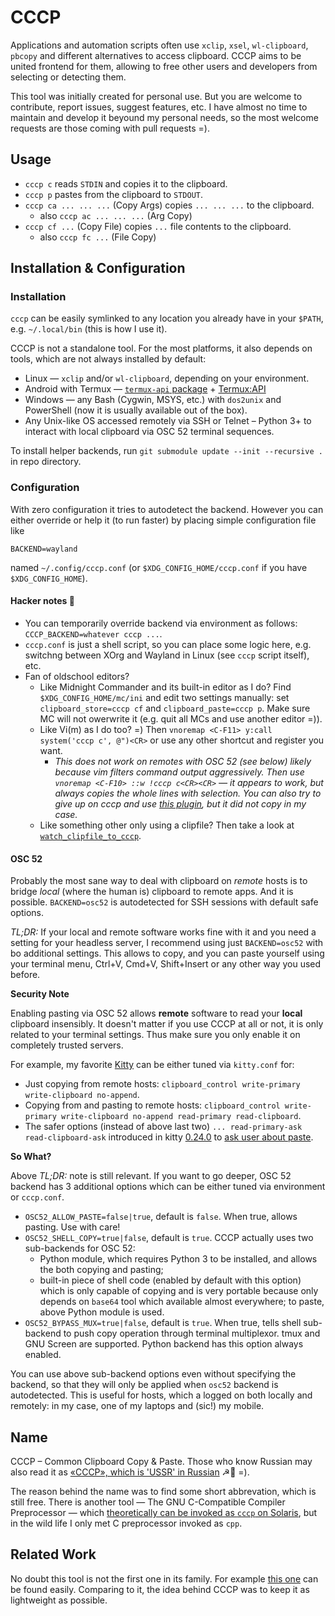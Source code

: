 # CCCP

Applications and automation scripts often use `xclip`, `xsel`, `wl-clipboard`, `pbcopy` and different alternatives to access clipboard.
CCCP aims to be united frontend for them, allowing to free other users and developers from selecting or detecting them.

This tool was initially created for personal use. But you are welcome to contribute, report issues, suggest features, etc.
I have almost no time to maintain and develop it beyound my personal needs, so the most welcome requests are those coming with pull requests =).

## Usage

* `cccp c` reads `STDIN` and copies it to the clipboard.
* `cccp p` pastes from the clipboard to `STDOUT`.
* `cccp ca ... ... ...` (Copy Args) copies `... ... ...` to the clipboard.
  * also `cccp ac ... ... ...` (Arg Copy)
* `cccp cf ...` (Copy File) copies `...` file contents to the clipboard.
  * also `cccp fc ...` (File Copy)

## Installation & Configuration

### Installation

`cccp` can be easily symlinked to any location you already have in your `$PATH`, e.g. `~/.local/bin` (this is how I use it).

CCCP is not a standalone tool. For the most platforms, it also depends on tools, which are not always installed by default:

* Linux — `xclip` and/or `wl-clipboard`, depending on your environment.
* Android with Termux — [`termux-api` package](https://github.com/termux/termux-api-package) + [Termux:API](https://github.com/termux/termux-api)
* Windows — any Bash (Cygwin, MSYS, etc.) with `dos2unix` and PowerShell (now it is usually available out of the box).
* Any Unix-like OS accessed remotely via SSH or Telnet – Python 3+ to interact with local clipboard via OSC 52 terminal sequences.

To install helper backends, run `git submodule update --init --recursive .` in repo directory.

### Configuration

With zero configuration it tries to autodetect the backend. However you can either override or help it (to run faster) by placing simple configuration file like

```
BACKEND=wayland
```

named `~/.config/cccp.conf` (or `$XDG_CONFIG_HOME/cccp.conf` if you have `$XDG_CONFIG_HOME`).

#### Hacker notes 🧔

* You can temporarily override backend via environment as follows: `CCCP_BACKEND=whatever cccp ...`.
* `cccp.conf` is just a shell script, so you can place some logic here, e.g. switchng between XOrg and Wayland in Linux (see `cccp` script itself), etc.
* Fan of oldschool editors?
  * Like Midnight Commander and its built-in editor as I do? Find `$XDG_CONFIG_HOME/mc/ini` and edit two settings manually: set `clipboard_store=cccp cf` and 
`clipboard_paste=cccp p`. Make sure MC will not owerwrite it (e.g. quit all MCs and use another editor =)).
  * Like Vi(m) as I do too? =) Then `vnoremap <C-F11> y:call system('cccp c', @")<CR>` or use any other shortcut and register you want.
    * *This does not work on remotes with OSC 52 (see below) likely because vim filters command output aggressively. Then use `vnoremap <C-F10> ::w !cccp c<CR><CR>` — it appears to work, but always copies the whole lines with selection. You can also try to give up on cccp and use [this plugin](https://github.com/fcpg/vim-osc52), but it did not copy in my case.*
  * Like something other only using a clipfile? Then take a look at [`watch_clipfile_to_cccp`](utilities/watch_clipfile_to_cccp).

#### OSC 52

Probably the most sane way to deal with clipboard on *remote* hosts is to bridge *local* (where the human is) clipboard to remote apps.
And it is possible. `BACKEND=osc52` is autodetected for SSH sessions with default safe options.

*TL;DR:* If your local and remote software works fine with it and you need a setting for your headless server, I recommend using just `BACKEND=osc52` with bo additional settings.
This allows to copy, and you can paste yourself using your terminal menu, Ctrl+V, Cmd+V, Shift+Insert or any other way you used before.

**Security Note**

Enabling pasting via OSC 52 allows **remote** software to read your **local** clipboard insensibly.
It doesn't matter if you use CCCP at all or not, it is only related to your terminal settings.
Thus make sure you only enable it on completely trusted servers.

For example, my favorite [Kitty](https://sw.kovidgoyal.net/kitty/) can be either tuned via `kitty.conf` for:

* Just copying from remote hosts: `clipboard_control write-primary write-clipboard no-append`.
* Copying from and pasting to remote hosts: `clipboard_control write-primary write-clipboard no-append read-primary read-clipboard`.
* The safer options (instead of above last two) `... read-primary-ask read-clipboard-ask` introduced in kitty [0.24.0](https://github.com/kovidgoyal/kitty/releases/tag/v0.24.0) to [ask user about paste](https://github.com/kovidgoyal/kitty/issues/4022).

**So What?**

Above *TL;DR:* note is still relevant. If you want to go deeper, OSC 52 backend has 3 additional options which can be either tuned via environment or `cccp.conf`.

* `OSC52_ALLOW_PASTE=false|true`, default is `false`. When true, allows pasting. Use with care!
* `OSC52_SHELL_COPY=true|false`, default is `true`. CCCP actually uses two sub-backends for OSC 52:
  * Python module, which requires Python 3 to be installed, and allows the both copying and pasting;
  * built-in piece of shell code (enabled by default with this option) which is only capable of copying and
    is very portable because only depends on `base64` tool which available almost everywhere; to paste,
    above Python module is used.
* `OSC52_BYPASS_MUX=true|false`, default is `true`. When true, tells shell sub-backend to push copy operation
  through terminal multiplexor. tmux and GNU Screen are supported. Python backend has this option always enabled.

You can use above sub-backend options even without specifying the backend, so that they will only be applied when `osc52` backend is autodetected.
This is useful for hosts, which a logged on both locally and remotely: in my case, one of my laptops and (sic!) my mobile.

## Name

CCCP – Common Clipboard Copy &amp; Paste. Those who know Russian may also read it as [«СССР», which is 'USSR' in Russian](https://en.wikipedia.org/wiki/Soviet_Union) ☭🐻 =).

The reason behind the name was to find some short abbrevation, which is still free. There is another tool — The GNU C-Compatible Compiler Preprocessor — which [theoretically can be invoked as `cccp` on Solaris](https://www.opennet.ru/man.shtml?topic=cccp&category=1), but in the wild life I only met C preprocessor invoked as `cpp`.

## Related Work

No doubt this tool is not the first one in its family.
For example [this one](https://github.com/sindresorhus/clipboard-cli) can be found easily.
Comparing to it, the idea behind CCCP was to keep it as lightweight as possible.
